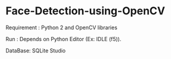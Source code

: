 # Face-Detection-using-OpenCV

Requirement : Python 2 and OpenCV libraries

Run : Depends on Python Editor (Ex: IDLE (f5)).

DataBase: SQLite Studio
